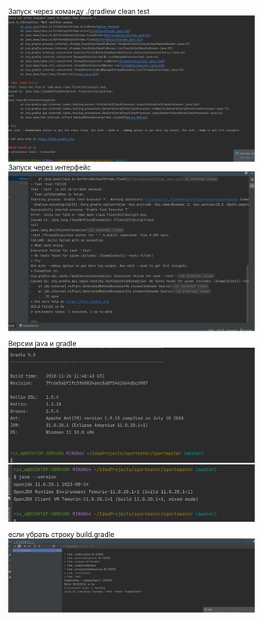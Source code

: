 Запуск через команду ./gradlew clean test 
![img.png](img.png)
Запуск через интерфейс
![img_1.png](img_1.png) 

Версии java и gradle
![img_2.png](img_2.png)
![img_3.png](img_3.png)

если убрать строку build.gradle 
![img_4.png](img_4.png)